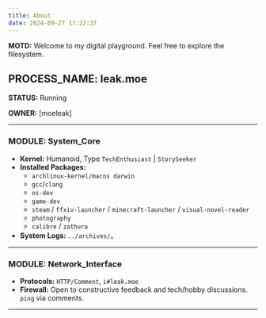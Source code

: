 ```yaml
---
title: About
date: 2024-09-27 17:22:37
---
```


**MOTD:** Welcome to my digital playground. Feel free to explore the filesystem.

## **PROCESS_NAME:** leak.moe

**STATUS:** Running

**OWNER:** [moeleak]

---

### MODULE: System_Core

*   **Kernel:** Humanoid, Type `TechEnthusiast` | `StorySeeker`
*   **Installed Packages:**
    *   `archlinux-kernel/macos darwin`
    *   `gcc`/`clang`
    *   `os-dev`
    *   `game-dev`
    *   `steam` / `ffxiv-launcher` / `minecraft-launcher` / `visual-novel-reader`
    *   `photography`
    *   `calibre` / `zathura`
*   **System Logs:** `../archives/`。

---


### MODULE: Network_Interface

*   **Protocols:** `HTTP/Comment`, `i#leak.moe`
*   **Firewall:** Open to constructive feedback and tech/hobby discussions. `ping` via comments.

---

